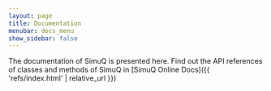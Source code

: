 ```yaml
---
layout: page
title: Documentation
menubar: docs_menu
show_sidebar: false
---
```


The documentation of SimuQ is presented here. Find out the API references of classes and methods of SimuQ in [SimuQ Online Docs]({{ 'refs/index.html' | relative_url }})

